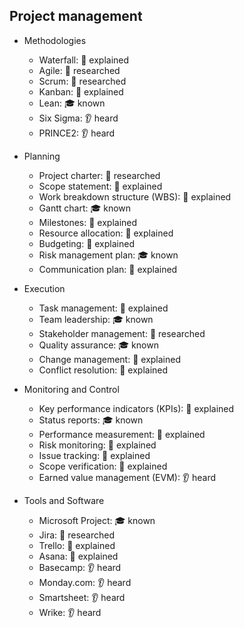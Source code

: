 ## Project management

- Methodologies
  - Waterfall: 🙋 explained
  - Agile: 🔬 researched
  - Scrum: 🔬 researched
  - Kanban: 🙋 explained
  - Lean: 🎓 known
  - Six Sigma: 👂 heard
  - PRINCE2: 👂 heard

- Planning
  - Project charter: 🔬 researched
  - Scope statement: 🙋 explained
  - Work breakdown structure (WBS): 🙋 explained
  - Gantt chart: 🎓 known
  - Milestones: 🙋 explained
  - Resource allocation: 🙋 explained
  - Budgeting: 🙋 explained
  - Risk management plan: 🎓 known
  - Communication plan: 🙋 explained

- Execution
  - Task management: 🙋 explained
  - Team leadership: 🎓 known
  - Stakeholder management: 🔬 researched
  - Quality assurance: 🎓 known
  - Change management: 🙋 explained
  - Conflict resolution: 🙋 explained

- Monitoring and Control
  - Key performance indicators (KPIs): 🙋 explained
  - Status reports: 🎓 known
  - Performance measurement: 🙋 explained
  - Risk monitoring: 🙋 explained
  - Issue tracking: 🙋 explained
  - Scope verification: 🙋 explained
  - Earned value management (EVM): 👂 heard

- Tools and Software
  - Microsoft Project: 🎓 known
  - Jira: 🔬 researched
  - Trello: 🙋 explained
  - Asana: 🙋 explained
  - Basecamp: 👂 heard
  - Monday.com: 👂 heard
  - Smartsheet: 👂 heard
  - Wrike: 👂 heard
